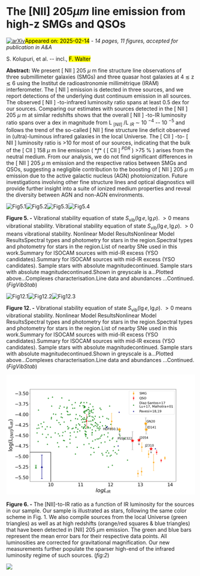 <div class="macros" style="visibility:hidden;">
$\newcommand{\ensuremath}{}$
$\newcommand{\xspace}{}$
$\newcommand{\object}[1]{\texttt{#1}}$
$\newcommand{\farcs}{{.}''}$
$\newcommand{\farcm}{{.}'}$
$\newcommand{\arcsec}{''}$
$\newcommand{\arcmin}{'}$
$\newcommand{\ion}[2]{#1#2}$
$\newcommand{\textsc}[1]{\textrm{#1}}$
$\newcommand{\hl}[1]{\textrm{#1}}$
$\newcommand{\footnote}[1]{}$</div>



<div id="title">

# The [NII] $205  \mu m$ line emission from high-z SMGs and QSOs

</div>
<div id="comments">

[![arXiv](https://img.shields.io/badge/arXiv-2502.08984-b31b1b.svg)](https://arxiv.org/abs/2502.08984)<mark>Appeared on: 2025-02-14</mark> -  _14 pages, 11 figures, accepted for publication in A&A_

</div>
<div id="authors">

S. Kolupuri, et al. -- incl., <mark>F. Walter</mark>

</div>
<div id="abstract">

**Abstract:** We present [ NII ] 205 $\mu$ m fine structure line observations of three submillimeter galaxies (SMGs) and three quasar host galaxies at 4 $\lesssim$ z $\lesssim$ 6 using the Institut de radioastronomie millimétrique (IRAM) interferometer. The [ NII ] emission is detected in three sources, and we report detections of the underlying dust continuum emission in all sources. The observed [ NII ] -to-infrared luminosity ratio spans at least 0.5 dex for our sources. Comparing our estimates with sources detected in the [ NII ] 205 $\mu$ m at similar redshifts shows that the overall [ NII ] -to-IR luminosity ratio spans over a dex in magnitude from L $_{[NII]}$ /L $_{IR}$ $\sim$ 10 $^{-4}$ -- 10 $^{-5}$ and follows the trend of the so-called [ NII ] fine structure line deficit observed in (ultra)-luminous infrared galaxies in the local Universe. The [ CII ] -to- [ NII ] luminosity ratio is >10 for most of our sources, indicating that the bulk of the [ CII ] 158 $\mu$ m line emission ( $*f*$ ( [ CII ] $^{PDR}$ ) >75 \% ) arises from the neutral medium. From our analysis, we do not find significant differences in the [ NII ] 205 $\mu$ m emission and the respective ratios between SMGs and QSOs, suggesting a negligible contribution to the boosting of [ NII ] 205 $\mu$ m emission due to the active galactic nucleus (AGN) photoionization. Future investigations involving other fine structure lines and optical diagnostics will provide further insight into a suite of ionized medium properties and reveal the diversity between AGN and non-AGN environments.

</div>

<div id="div_fig1">

<img src="" alt="Fig5.1" width="25%"/><img src="" alt="Fig5.2" width="25%"/><img src="" alt="Fig5.3" width="25%"/><img src="" alt="Fig5.4" width="25%"/>

**Figure 5. -** Vibrational stability equation of state
               $S_{\mathrm{vib}}(\lg e, \lg \rho)$.
               $>0$ means vibrational stability.
              Vibrational stability equation of state
               $S_{\mathrm{vib}}(\lg e, \lg \rho)$.
               $>0$ means vibrational stability.
              Nonlinear Model ResultsNonlinear Model ResultsSpectral types and photometry for stars in the
  region.Spectral types and photometry for stars in the
  region.List of nearby SNe used in this work.Summary for ISOCAM sources with mid-IR excess
(YSO candidates).Summary for ISOCAM sources with mid-IR excess
(YSO candidates). Sample stars with absolute magnitudecontinued. Sample stars with absolute magnitudecontinued.Shown in greyscale is a...Plotted above...Complexes characterisation.Line data and abundances ...Continued. (*FigVibStab*)

</div>
<div id="div_fig2">

<img src="" alt="Fig12.1" width="33%"/><img src="" alt="Fig12.2" width="33%"/><img src="" alt="Fig12.3" width="33%"/>

**Figure 12. -** Vibrational stability equation of state
               $S_{\mathrm{vib}}(\lg e, \lg \rho)$.
               $>0$ means vibrational stability.
              Nonlinear Model ResultsNonlinear Model ResultsSpectral types and photometry for stars in the
  region.Spectral types and photometry for stars in the
  region.List of nearby SNe used in this work.Summary for ISOCAM sources with mid-IR excess
(YSO candidates).Summary for ISOCAM sources with mid-IR excess
(YSO candidates). Sample stars with absolute magnitudecontinued. Sample stars with absolute magnitudecontinued.Shown in greyscale is a...Plotted above...Complexes characterisation.Line data and abundances ...Continued. (*FigVibStab*)

</div>
<div id="div_fig3">

<img src="tmp_2502.08984/./new_nll_ir_with_my_IR.png" alt="Fig6" width="100%"/>

**Figure 6. -** The [NII]-to-IR ratio as a function of IR luminosity for the sources in our sample. Our sample is illustrated as stars, following the same color scheme in Fig. 1. We also compile sources from the local Universe (green triangles) as well as at high redshifts (orange/red squares \& blue triangles) that have been detected in [NII] 205 $\mu$m emission. The green and blue bars represent the mean error bars for their respective data points. All luminosities are corrected for gravitational magnification. Our new measurements further populate the sparser high-end of the infrared luminosity regime of such sources.  (*fig:2*)

</div><div id="qrcode"><img src=https://api.qrserver.com/v1/create-qr-code/?size=100x100&data="https://arxiv.org/abs/2502.08984"></div>